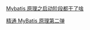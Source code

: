 [Mybatis 原理之启动阶段都干了啥](https://mp.weixin.qq.com/s/1o9XxUOnyUpM7Lw4x7e-bw)

[精通 MyBatis 原理第二弹](https://mp.weixin.qq.com/s/TuAo5E0N-c-OwqLIlkVJmQ)